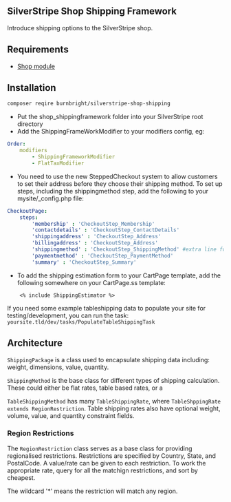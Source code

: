 ## SilverStripe Shop Shipping Framework

Introduce shipping options to the SilverStripe shop.

## Requirements

 * [Shop module](https://github.com/burnbright/silverstripe-shop)

## Installation

```sh
composer reqire burnbright/silverstripe-shop-shipping
```

 * Put the shop_shippingframework folder into your SilverStripe root directory
 * Add the ShippingFrameWorkModifier to your modifiers config, eg:

```yaml
Order:
    modifiers
        - ShippingFrameworkModifier
        - FlatTaxModifier
```

 * You need to use the new SteppedCheckout system to allow customers to set their address
 before they choose their shipping method. To set up steps, including the shippingmethod step,
 add the following to your mysite/_config.php file:

```yaml
CheckoutPage:
    steps:
		'membership' : 'CheckoutStep_Membership'
        'contactdetails' : 'CheckoutStep_ContactDetails'
        'shippingaddress' : 'CheckoutStep_Address'
        'billingaddress' : 'CheckoutStep_Address'
        'shippingmethod' : 'CheckoutStep_ShippingMethod' #extra line for shipping method
        'paymentmethod' : 'CheckoutStep_PaymentMethod'
        'summary' : 'CheckoutStep_Summary'
```

 * To add the shipping estimation form to your CartPage template, add the following
 somewhere on your CartPage.ss template:

```
    <% include ShippingEstimator %>
```

If you need some example tableshipping data to populate your site for testing/development, 
you can run the task: `yoursite.tld/dev/tasks/PopulateTableShippingTask`

## Architecture

`ShippingPackage` is a class used to encapsulate shipping data including: weight, dimensions, value, quantity.

`ShippingMethod` is the base class for different types of shipping calculation.
These could either be flat rates, table based rates, or a

`TableShippingMethod` has many `TableShippingRate`, where `TableShppingRate extends RegionRestriction`.
Table shipping rates also have optional weight, volume, value, and quantity constraint fields.

### Region Restrictions

The `RegionRestriction` class serves as a base class for providing regionalised restrictions.
Restrictions are specified by Country, State, and PostalCode. A value/rate can be given to each
restriction. To work the appropriate rate, query for all the matchign restrictions, and sort
by cheapest.

The wildcard '*' means the restriction will match any region.